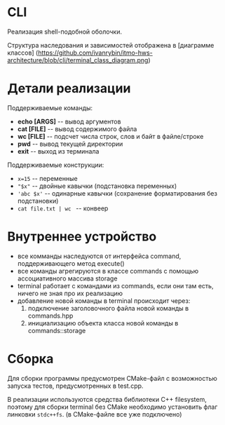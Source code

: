 # CLI

Реализация shell-подобной оболочки.

Структура наследования и зависимостей отображена в [диаграмме классов] (https://github.com/ivanrybin/itmo-hws-architecture/blob/cli/terminal_class_diagram.png)

# Детали реализации

Поддерживаемые команды:
- **echo [ARGS]** -- вывод аргументов
- **cat [FILE]**  -- вывод содержимого файла
- **wc [FILE]**   -- подсчет числа строк, слов и байт в файле/строке
- **pwd**         -- вывод текущей директории
- **exit**        -- выход из терминала

Поддерживаемые конструкции:
- `x=15` -- переменные
- `"$x"` -- двойные кавычки (подстановка переменных)
- `'abc $x'` --  одинарные кавычки (сохранение форматирования без подстановки)
- `cat file.txt | wc ` -- конвеер


# Внутреннее устройство
- все комманды наследуются от интерфейса command, поддерживающего метод execute() 
- все команды агрегируются в классе commands с помощью ассоциативного массива storage
- terminal работает с командами из commands, если они там есть, ничего не зная про их реализацию
- добавление новой команды в terminal происходит через:
    1. подключение заголовочного файла новой команды в commands.hpp 
    2. инициализацию объекта класса новой команды в commands::storage


# Сборка
Для сборки программы предусмотрен CMake-файл с возможностью запуска тестов, предусмотренных в test.cpp.

В реализации используются средства библиотеки C++ filesystem, поэтому для сборки terminal без CMake  необходимо установить флаг линковки `stdc++fs`. (в CMake-файле все уже подключено)
   

